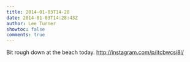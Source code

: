 ```yaml
---
title: 2014-01-03T14-28
date: 2014-01-03T14:28:43Z
author: Lee Turner
showtoc: false
comments: true
---
```


Bit rough down at the beach today. http://instagram.com/p/itcbwcsi8l/

